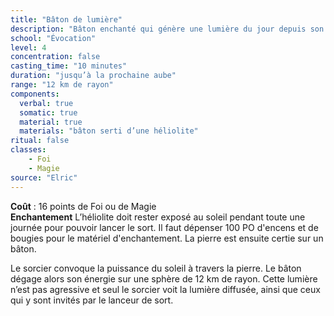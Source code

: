 ```yaml
---
title: "Bâton de lumière"
description: "Bâton enchanté qui génère une lumière du jour depuis son centre pour le lanceur et toute personne qu'il décide dans le rayon"
school: "Évocation"
level: 4
concentration: false
casting_time: "10 minutes"
duration: "jusqu’à la prochaine aube"
range: "12 km de rayon"
components:
  verbal: true
  somatic: true
  material: true
  materials: "bâton serti d’une héliolite"
ritual: false
classes:
    - Foi
    - Magie
source: "Elric"
---
```

**Coût** : 16 points de Foi ou de Magie  
**Enchantement** L’héliolite doit rester exposé au soleil pendant toute une journée pour pouvoir lancer le sort. Il faut dépenser 100 PO d'encens et de bougies pour le matériel d'enchantement. La pierre est ensuite certie sur un bâton.  

Le sorcier convoque la puissance du soleil à travers la pierre. Le bâton dégage alors son énergie sur une  sphère de 12 km de rayon. Cette lumière n’est pas agressive et seul le sorcier voit la lumière diffusée, ainsi que ceux qui y sont invités par le lanceur de sort.  
